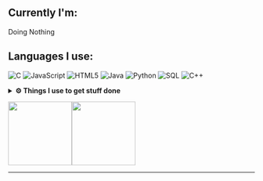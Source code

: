 


## Currently I'm:

Doing Nothing


## Languages I use:

![C](https://img.shields.io/badge/-C-000000?style=flat&logo=C)
![JavaScript](https://img.shields.io/badge/-JavaScript-000000?style=flat&logo=javascript)
![HTML5](https://img.shields.io/badge/-HTML5-000000?style=flat&logo=HTML5)
![Java](https://img.shields.io/badge/-Java-000000?style=flat&logo=Java&logoColor=007396)
![Python](https://img.shields.io/badge/-Python-000000?style=flat&logo=python)
![SQL](https://img.shields.io/badge/-SQL-000000?style=flat&logo=MySQL)
![C++](https://img.shields.io/badge/-C++-000000?style=flat&logo=C%2B%2B&logoColor=00599C)

<details>	
  <br />
  <summary><b>⚙️ Things I use to get stuff done</b></summary>
  	<ul>
  	    <li><b>OS:</b> Windows 10 / Ubuntu 18.04 </li>
	    <li><b>Laptop: </b> A random Monitor connected to a dying laptop </li>
  	    <li><b>Browser: </b> Chrome </li>
	    <li><b>Terminal: </b> ZSH: Oh My Zsh </li>
	    <li><b>Code Editor:</b> Sublime Text </li>
	    <li><b>To Stay Updated:</b> Dev.to, Medium, Linkedin and Twitter.</li>
	    <br />
	⚛️ Checkout My Sublime Configrations <a href="https://www.youtube.com/watch?v=dQw4w9WgXcQ">Here</a>.
	</ul>	
</details>




<img align="" height='130px' src="https://github-readme-stats.vercel.app/api?username=lonercoder101&hide_title=true&show_icons=true&include_all_commits=true&line_height=21&bg_color=0,EC6C6C,FFD479,FFFC79,73FA79&theme=graywhite" /><img align="" height='130px' src="https://github-readme-stats.vercel.app/api/top-langs/?username=lonercoder101&hide_title=true&layout=compact&bg_color=0,73FA79,73FDFF,D783FF&theme=graywhite" />

----
